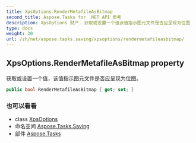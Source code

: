 ```yaml
---
title: XpsOptions.RenderMetafileAsBitmap
second_title: Aspose.Tasks for .NET API 参考
description: XpsOptions 财产. 获取或设置一个值该值指示图元文件是否应呈现为位图
type: docs
weight: 20
url: /zh/net/aspose.tasks.saving/xpsoptions/rendermetafileasbitmap/
---
```

## XpsOptions.RenderMetafileAsBitmap property

获取或设置一个值，该值指示图元文件是否应呈现为位图。

```csharp
public bool RenderMetafileAsBitmap { get; set; }
```

### 也可以看看

* class [XpsOptions](../)
* 命名空间 [Aspose.Tasks.Saving](../../xpsoptions/)
* 部件 [Aspose.Tasks](../../../)



